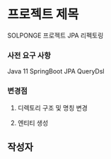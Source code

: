 # 프로젝트 제목
SOLPONGE 프로젝트 JPA 리펙토링

### 사전 요구 사항
Java 11
SpringBoot
JPA
QueryDsl

### 변경점

1. 디렉토리 구조 및 명칭 변경

2. 엔티티 생성



## 작성자
